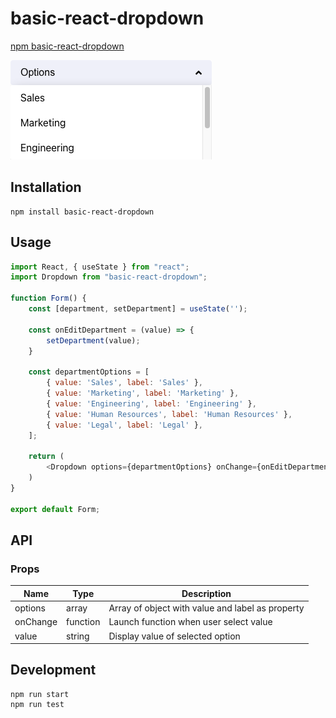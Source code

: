# basic-react-dropdown

[npm basic-react-dropdown](https://www.npmjs.com/package/basic-react-dropdown)

![](https://github.com/AmandaSrisourath/basic-react-dropdown/blob/main/public/dropdown.png)

## Installation
```
npm install basic-react-dropdown
```

## Usage
```js
import React, { useState } from "react";
import Dropdown from "basic-react-dropdown";

function Form() {
    const [department, setDepartment] = useState('');
    
    const onEditDepartment = (value) => {
        setDepartment(value);
    }

    const departmentOptions = [
        { value: 'Sales', label: 'Sales' },
        { value: 'Marketing', label: 'Marketing' },
        { value: 'Engineering', label: 'Engineering' },
        { value: 'Human Resources', label: 'Human Resources' },
        { value: 'Legal', label: 'Legal' },
    ];
    
    return (
        <Dropdown options={departmentOptions} onChange={onEditDepartment} value={department}/>
    )
}

export default Form;
```

## API
### Props
<table class="table table-bordered table-striped">
    <thead>
    <tr>
        <th>Name</th>
        <th>Type</th>
        <th>Description</th>
    </tr>
    </thead>
    <tbody>
        <tr>
          <td>options</td>
          <td>array</td>
          <td>Array of object with value and label as property</td>
        </tr>
        <tr>
          <td>onChange</td>
          <td>function</td>
          <td>Launch function when user select value</td>
        </tr>
        <tr>
          <td>value</td>
          <td>string</td>
          <td>Display value of selected option</td>
        </tr>
    </tbody>
</table>

## Development
```
npm run start
npm run test
```
